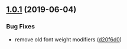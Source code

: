 ## [1.0.1](https://github.com/alicerce/alicerce-css/compare/v1.0.0...v1.0.1) (2019-06-04)


### Bug Fixes

* remove old font weight modifiers ([d20f6d0](https://github.com/alicerce/alicerce-css/commit/d20f6d0))
